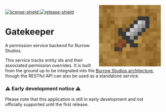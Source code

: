 [license]: LICENSE
[license-shield]: https://img.shields.io/badge/License-MIT-yellow.svg
[release]: https://github.com/BurrowStudios/gatekeeper/releases
[release-shield]: https://img.shields.io/github/release/BurrowStudios/gatekeeper.svg

<img align="right" src="./.github/res/gatekeeper.png" height="200" width="200" alt="Bruno bot profile picture">

[ ![license-shield][] ][license]
[ ![release-shield][] ][release]

# Gatekeeper

A permission service backend for Burrow Studios.

This service tracks entity ids and their associated permission overrides. It is built from the ground up to be
integrated into the [Burrow Studios architecture](https://github.com/BurrowStudios/api-docs), though the RESTful API can
also be used as a standalone service.


### ⚠️ Early development notice ⚠️

Please note that this application is still in early development and not officially supported until the first release.
